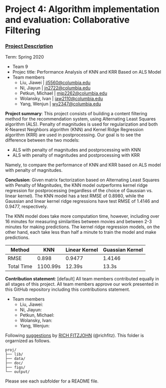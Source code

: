 # Project 4: Algorithm implementation and evaluation: Collaborative Filtering

### [Project Description](doc/project4_desc.md)

Term: Spring 2020

+ Team 9
+ Projec title: Performance Analysis of KNN and KRR Based on ALS Model
+ Team members
	+ Liu, Jiawei | jl5560@columbia.edu
	+ Ni, Jiayun | jn2722@columbia.edu
	+ Petkun, Michael | mjp2262@columbia.edu
	+ Wolansky, Ivan | iaw2110@columbia.edu
	+ Yang, Wenjun | wy2347@columbia.edu

**Project summary**:  This project consists of building a content filtering method for the recommendation system, using Alternating Least Squares algorithm (ALS). Penalty of magnitudes is used for regularization and both K-Nearest Neighbors algorithm (KNN) and Kernel Ridge Regression algorithm (KRR) are used in postprocessing.
Our goal is to see the difference between the two models:
+ ALS with penalty of magnitudes and postprocessing with KNN
+ ALS with penalty of magnitudes and postprocessing with KRR

Namely, to compare the performance of KNN and KRR based on ALS model with penalty of magnitudes.

**Conclusion**: Given matrix factorization based on Alternating Least Squares with Penalty of Magnitudes, the KNN model outperforms kernel ridge regression for postprocessing (regardless of the choice of Gaussian vs. linear kernel). The KNN model has a test RMSE of 0.8980, while the Gaussian and linear kernel ridge regressions have test RMSE of 1.4146 and 0.9477, respectively.

The KNN model does take more computation time, however, including over 16 minutes for measuring similarities between movies and between 2-3 minutes for making predictions. The kernel ridge regression models, on the other hand, each take less than half a minute to train the model and make predictions.

Method | KNN | Linear Kernel | Guassian Kernel 
--- | --- | --- | --- 
RMSE | 0.898 | 0.9477 | 1.4146 
Total Time | 1100.99s | 12.39s | 13.3s


**Contribution statement**: [default] All team members contributed equally in all stages of this project. All team members approve our work presented in this GitHub repository including this contributions statement.
+ Team members
	+ Liu, Jiawei:
	+ Ni, Jiayun:
	+ Petkun, Michael:
	+ Wolansky, Ivan:
	+ Yang, Wenjun:

Following [suggestions](http://nicercode.github.io/blog/2013-04-05-projects/) by [RICH FITZJOHN](http://nicercode.github.io/about/#Team) (@richfitz). This folder is orgarnized as follows.

```
proj/
├── lib/
├── data/
├── doc/
├── figs/
└── output/
```

Please see each subfolder for a README file.

